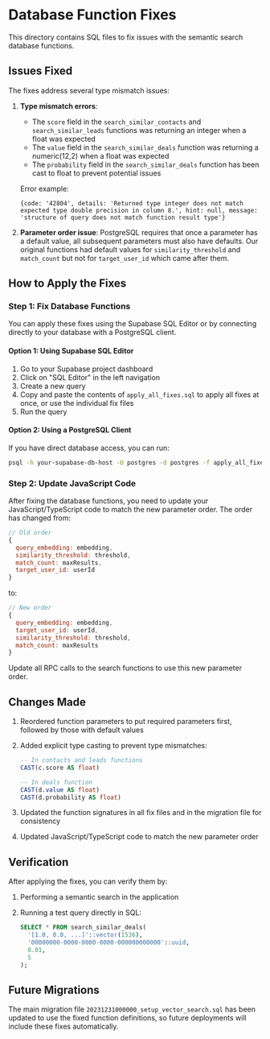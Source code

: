 # Database Function Fixes

This directory contains SQL files to fix issues with the semantic search database functions.

## Issues Fixed

The fixes address several type mismatch issues:

1. **Type mismatch errors**: 
   - The `score` field in the `search_similar_contacts` and `search_similar_leads` functions was returning an integer when a float was expected
   - The `value` field in the `search_similar_deals` function was returning a numeric(12,2) when a float was expected
   - The `probability` field in the `search_similar_deals` function has been cast to float to prevent potential issues

   Error example:
   ```
   {code: '42804', details: 'Returned type integer does not match expected type double precision in column 8.', hint: null, message: 'structure of query does not match function result type'}
   ```

2. **Parameter order issue**: PostgreSQL requires that once a parameter has a default value, all subsequent parameters must also have defaults. Our original functions had default values for `similarity_threshold` and `match_count` but not for `target_user_id` which came after them.

## How to Apply the Fixes

### Step 1: Fix Database Functions

You can apply these fixes using the Supabase SQL Editor or by connecting directly to your database with a PostgreSQL client.

#### Option 1: Using Supabase SQL Editor

1. Go to your Supabase project dashboard
2. Click on "SQL Editor" in the left navigation
3. Create a new query
4. Copy and paste the contents of `apply_all_fixes.sql` to apply all fixes at once, or use the individual fix files
5. Run the query

#### Option 2: Using a PostgreSQL Client

If you have direct database access, you can run:

```bash
psql -h your-supabase-db-host -U postgres -d postgres -f apply_all_fixes.sql
```

### Step 2: Update JavaScript Code

After fixing the database functions, you need to update your JavaScript/TypeScript code to match the new parameter order. The order has changed from:

```javascript
// Old order
{
  query_embedding: embedding,
  similarity_threshold: threshold,
  match_count: maxResults,
  target_user_id: userId
}
```

to:

```javascript
// New order
{
  query_embedding: embedding,
  target_user_id: userId,
  similarity_threshold: threshold,
  match_count: maxResults
}
```

Update all RPC calls to the search functions to use this new parameter order.

## Changes Made

1. Reordered function parameters to put required parameters first, followed by those with default values

2. Added explicit type casting to prevent type mismatches:
   ```sql
   -- In contacts and leads functions
   CAST(c.score AS float)
   
   -- In deals function
   CAST(d.value AS float)
   CAST(d.probability AS float)
   ```

3. Updated the function signatures in all fix files and in the migration file for consistency
4. Updated JavaScript/TypeScript code to match the new parameter order

## Verification

After applying the fixes, you can verify them by:

1. Performing a semantic search in the application
2. Running a test query directly in SQL:
   
   ```sql
   SELECT * FROM search_similar_deals(
     '[1.0, 0.0, ...]'::vector(1536), 
     '00000000-0000-0000-0000-000000000000'::uuid,
     0.01,
     5
   );
   ```

## Future Migrations

The main migration file `20231231000000_setup_vector_search.sql` has been updated to use the fixed function definitions, so future deployments will include these fixes automatically. 